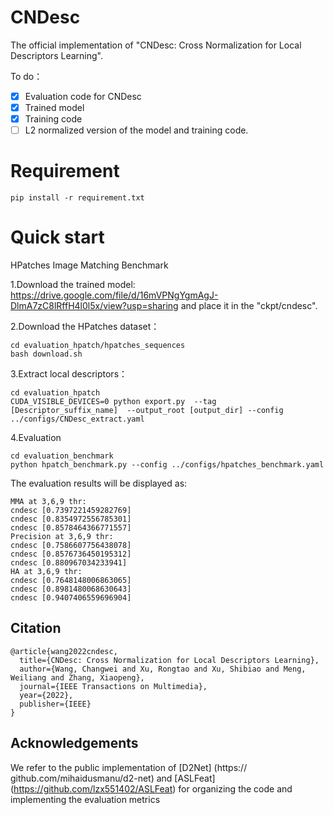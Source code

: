# CNDesc 
The official implementation of "CNDesc: Cross Normalization for Local Descriptors Learning".

To do：
- [x] Evaluation code for CNDesc
- [x] Trained model 
- [x] Training code 
- [ ] L2 normalized version of the model and training code.

# Requirement
```
pip install -r requirement.txt
```

# Quick start
HPatches Image Matching Benchmark

1.Download the trained model: https://drive.google.com/file/d/16mVPNgYgmAgJ-DlmA7zC8lRffH4l0l5x/view?usp=sharing
and place it in the "ckpt/cndesc".


2.Download the HPatches dataset：

```
cd evaluation_hpatch/hpatches_sequences
bash download.sh
```
3.Extract local descriptors：
```
cd evaluation_hpatch
CUDA_VISIBLE_DEVICES=0 python export.py  --tag [Descriptor_suffix_name]  --output_root [output_dir] --config ../configs/CNDesc_extract.yaml
```
4.Evaluation
```
cd evaluation_benchmark
python hpatch_benchmark.py --config ../configs/hpatches_benchmark.yaml
```
The evaluation results will be displayed as:
```
MMA at 3,6,9 thr:
cndesc [0.7397221459282769]
cndesc [0.8354972556785301]
cndesc [0.8578464366771557]
Precision at 3,6,9 thr:
cndesc [0.7586607756438078]
cndesc [0.8576736450195312]
cndesc [0.880967034233941]
HA at 3,6,9 thr:
cndesc [0.7648148006863065]
cndesc [0.8981480068630643]
cndesc [0.9407406559696904]

```
##  Citation
```
@article{wang2022cndesc,
  title={CNDesc: Cross Normalization for Local Descriptors Learning},
  author={Wang, Changwei and Xu, Rongtao and Xu, Shibiao and Meng, Weiliang and Zhang, Xiaopeng},
  journal={IEEE Transactions on Multimedia},
  year={2022},
  publisher={IEEE}
}
```
## Acknowledgements
We refer to the public implementation of [D2Net] (https://
github.com/mihaidusmanu/d2-net) and [ASLFeat] (https://github.com/lzx551402/ASLFeat) for organizing the code and implementing the evaluation metrics
